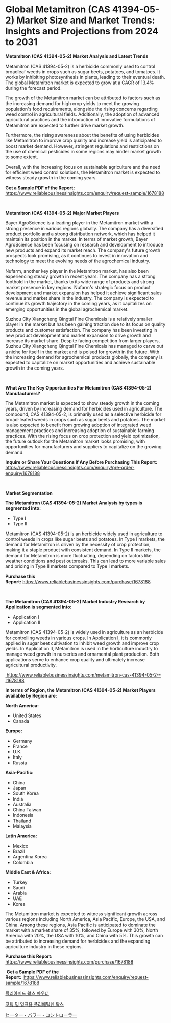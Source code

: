 <p><h1>Global Metamitron (CAS 41394-05-2) Market Size and Market Trends: Insights and Projections from 2024 to 2031</h1></p><p><strong>Metamitron (CAS 41394-05-2) Market Analysis and Latest Trends</strong></p>
<p><p>Metamitron (CAS 41394-05-2) is a herbicide commonly used to control broadleaf weeds in crops such as sugar beets, potatoes, and tomatoes. It works by inhibiting photosynthesis in plants, leading to their eventual death. The global Metamitron market is expected to grow at a CAGR of 13.4% during the forecast period.</p><p>The growth of the Metamitron market can be attributed to factors such as the increasing demand for high crop yields to meet the growing population's food requirements, alongside the rising concerns regarding weed control in agricultural fields. Additionally, the adoption of advanced agricultural practices and the introduction of innovative formulations of Metamitron are expected to further drive market growth.</p><p>Furthermore, the rising awareness about the benefits of using herbicides like Metamitron to improve crop quality and increase yield is anticipated to boost market demand. However, stringent regulations and restrictions on the use of chemical pesticides in some regions may hinder market growth to some extent.</p><p>Overall, with the increasing focus on sustainable agriculture and the need for efficient weed control solutions, the Metamitron market is expected to witness steady growth in the coming years.</p></p>
<p><strong>Get a Sample PDF of the Report:&nbsp;</strong> <a href="https://www.reliablebusinessinsights.com/enquiry/request-sample/1678188">https://www.reliablebusinessinsights.com/enquiry/request-sample/1678188</a></p>
<p>&nbsp;</p>
<p><strong>Metamitron (CAS 41394-05-2) Major Market Players</strong></p>
<p><p>Bayer AgroScience is a leading player in the Metamitron market with a strong presence in various regions globally. The company has a diversified product portfolio and a strong distribution network, which has helped it maintain its position in the market. In terms of market growth, Bayer AgroScience has been focusing on research and development to introduce new products and expand its market reach. The company's future growth prospects look promising, as it continues to invest in innovation and technology to meet the evolving needs of the agrochemical industry.</p><p>Nufarm, another key player in the Metamitron market, has also been experiencing steady growth in recent years. The company has a strong foothold in the market, thanks to its wide range of products and strong market presence in key regions. Nufarm's strategic focus on product development and market expansion has helped it achieve significant sales revenue and market share in the industry. The company is expected to continue its growth trajectory in the coming years, as it capitalizes on emerging opportunities in the global agrochemical market.</p><p>Suzhou City Xiangcheng Qingtai Fine Chemicals is a relatively smaller player in the market but has been gaining traction due to its focus on quality products and customer satisfaction. The company has been investing in new product development and market expansion to drive growth and increase its market share. Despite facing competition from larger players, Suzhou City Xiangcheng Qingtai Fine Chemicals has managed to carve out a niche for itself in the market and is poised for growth in the future. With the increasing demand for agrochemical products globally, the company is expected to capitalize on market opportunities and achieve sustainable growth in the coming years.</p></p>
<p>&nbsp;</p>
<p><strong>What Are The Key Opportunities For Metamitron (CAS 41394-05-2) Manufacturers?</strong></p>
<p><p>The Metamitron market is expected to show steady growth in the coming years, driven by increasing demand for herbicides used in agriculture. The compound, CAS 41394-05-2, is primarily used as a selective herbicide for broad-leafed weeds in crops such as sugar beets and potatoes. The market is also expected to benefit from growing adoption of integrated weed management practices and increasing adoption of sustainable farming practices. With the rising focus on crop protection and yield optimization, the future outlook for the Metamitron market looks promising, with opportunities for manufacturers and suppliers to capitalize on the growing demand.</p></p>
<p><strong>Inquire or Share Your Questions If Any Before Purchasing This Report:</strong> <a href="https://www.reliablebusinessinsights.com/enquiry/pre-order-enquiry/1678188">https://www.reliablebusinessinsights.com/enquiry/pre-order-enquiry/1678188</a></p>
<p>&nbsp;</p>
<p><strong>Market Segmentation</strong></p>
<p><strong>The Metamitron (CAS 41394-05-2) Market Analysis by types is segmented into:</strong></p>
<p><ul><li>Type I</li><li>Type II</li></ul></p>
<p><p>Metamitron (CAS 41394-05-2) is an herbicide widely used in agriculture to control weeds in crops like sugar beets and potatoes. In Type I markets, the demand for Metamitron is driven by the necessity of crop protection, making it a staple product with consistent demand. In Type II markets, the demand for Metamitron is more fluctuating, depending on factors like weather conditions and pest outbreaks. This can lead to more variable sales and pricing in Type II markets compared to Type I markets.</p></p>
<p><strong>Purchase this Report:&nbsp;</strong><a href="https://www.reliablebusinessinsights.com/purchase/1678188">https://www.reliablebusinessinsights.com/purchase/1678188</a></p>
<p>&nbsp;</p>
<p><strong>The Metamitron (CAS 41394-05-2) Market Industry Research by Application is segmented into:</strong></p>
<p><ul><li>Application I</li><li>Application II</li></ul></p>
<p><p>Metamitron (CAS 41394-05-2) is widely used in agriculture as an herbicide for controlling weeds in various crops. In Application I, it is commonly applied in sugar beet cultivation to inhibit weed growth and improve crop yields. In Application II, Metamitron is used in the horticulture industry to manage weed growth in nurseries and ornamental plant production. Both applications serve to enhance crop quality and ultimately increase agricultural productivity.</p></p>
<p><a href="https://www.reliablebusinessinsights.com/metamitron-cas-41394-05-2--r1678188">&nbsp;https://www.reliablebusinessinsights.com/metamitron-cas-41394-05-2--r1678188</a></p>
<p><strong>In terms of Region, the Metamitron (CAS 41394-05-2) Market Players available by Region are:</strong></p>
<p>
    <p> <strong> North America: </strong>
        <ul>
            <li>United States</li>
            <li>Canada</li>
        </ul>
        </p> 
    <p> <strong> Europe: </strong>
        <ul>
            <li>Germany</li>
            <li>France</li>
            <li>U.K.</li>
            <li>Italy</li>
            <li>Russia</li>
        </ul>
        </p> 
    <p> <strong> Asia-Pacific: </strong>
        <ul>
            <li>China</li>
            <li>Japan</li>
            <li>South Korea</li>
            <li>India</li>
            <li>Australia</li>
            <li>China Taiwan</li>
            <li>Indonesia</li>
            <li>Thailand</li>
            <li>Malaysia</li>
        </ul>
        </p> 
    <p> <strong> Latin America: </strong>
        <ul>
            <li>Mexico</li>
            <li>Brazil</li>
            <li>Argentina Korea</li>
            <li>Colombia</li>
        </ul>
        </p> 
    <p> <strong> Middle East & Africa: </strong>
        <ul>
            <li>Turkey</li>
            <li>Saudi</li>
            <li>Arabia</li>
            <li>UAE</li>
            <li>Korea</li>
        </ul>
    </p>
    </p>
<p><p>The Metamitron market is expected to witness significant growth across various regions including North America, Asia Pacific, Europe, the USA, and China. Among these regions, Asia Pacific is anticipated to dominate the market with a market share of 35%, followed by Europe with 30%, North America with 20%, the USA with 10%, and China with 5%. This growth can be attributed to increasing demand for herbicides and the expanding agriculture industry in these regions.</p></p>
<p><strong>Purchase this Report: </strong><a href="https://www.reliablebusinessinsights.com/purchase/1678188">https://www.reliablebusinessinsights.com/purchase/1678188</a></p>
<p>&nbsp;<strong>Get a Sample PDF of the Report:&nbsp;&nbsp;</strong><a href="https://www.reliablebusinessinsights.com/enquiry/request-sample/1678188">https://www.reliablebusinessinsights.com/enquiry/request-sample/1678188</a></p>
<p><strong></strong></p>
<p><p><a href="https://github.com/airdroplover110/Market-Research-Report-List-1/blob/main/9713805102563.md">폴리아미드 왁스 파우더</a></p><p><a href="https://github.com/nhaiquang84/Market-Research-Report-List-1/blob/main/8653289102562.md">코팅 및 잉크용 폴리에틸렌 왁스</a></p><p><a href="https://medium.com/@attyourniture/%E3%83%92%E3%83%BC%E3%82%BF%E3%83%BC%E3%83%91%E3%83%AF%E3%83%BC%E3%82%B3%E3%83%B3%E3%83%88%E3%83%AD%E3%83%BC%E3%83%A9%E3%83%BC%E3%83%9E%E3%83%BC%E3%82%B1%E3%83%83%E3%83%88-%E6%88%90%E5%8A%9F%E3%81%99%E3%82%8B%E3%83%93%E3%82%B8%E3%83%8D%E3%82%B9%E6%88%A6%E7%95%A5%E3%81%AE%E9%8D%B52031%E5%B9%B4%E3%81%BE%E3%81%A7%E3%81%AE%E4%BA%88%E6%B8%AC-1bdf7e872223">ヒーター・パワー・コントローラー</a></p></p>